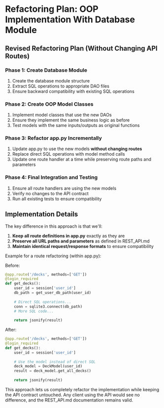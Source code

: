 # Refactoring Plan: OOP Implementation With Database Module

## Revised Refactoring Plan (Without Changing API Routes)

### Phase 1: Create Database Module
1. Create the database module structure
2. Extract SQL operations to appropriate DAO files
3. Ensure backward compatibility with existing SQL operations

### Phase 2: Create OOP Model Classes
1. Implement model classes that use the new DAOs
2. Ensure they implement the same business logic as before
3. Test models with the same inputs/outputs as original functions

### Phase 3: Refactor app.py Incrementally
1. Update app.py to use the new models **without changing routes**
2. Replace direct SQL operations with model method calls
3. Update one route handler at a time while preserving route paths and parameters

### Phase 4: Final Integration and Testing
1. Ensure all route handlers are using the new models
2. Verify no changes to the API contract
3. Run all existing tests to ensure compatibility

## Implementation Details

The key difference in this approach is that we'll:

1. **Keep all route definitions in app.py** exactly as they are
2. **Preserve all URL paths and parameters** as defined in REST_API.md
3. **Maintain identical request/response formats** to ensure compatibility

Example for a route refactoring (within app.py):

Before:
```python
@app.route('/decks', methods=['GET'])
@login_required
def get_decks():
    user_id = session['user_id']
    db_path = get_user_db_path(user_id)
    
    # Direct SQL operations...
    conn = sqlite3.connect(db_path)
    # More SQL code...
    
    return jsonify(result)
```

After:
```python
@app.route('/decks', methods=['GET'])
@login_required
def get_decks():
    user_id = session['user_id']
    
    # Use the model instead of direct SQL
    deck_model = DeckModel(user_id)
    result = deck_model.get_all_decks()
    
    return jsonify(result)
```

This approach lets us completely refactor the implementation while keeping the API contract untouched. Any client using the API would see no difference, and the REST_API.md documentation remains valid.